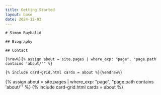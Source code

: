 ```yaml
---
title: Getting Started
layout: base
date: 2024-12-02
---
```


```
# Simon Ruybalid
```
```
## Biography
```
```
## Contact
```

```
{%raw%}{% assign about = site.pages | where_exp: "page", "page.path contains 'about/'" %}

{% include card-grid.html cards = about %}{%endraw%}
```

{% assign about = site.pages | where_exp: "page", "page.path contains 'about/'" %}
{% include card-grid.html cards = about %}

